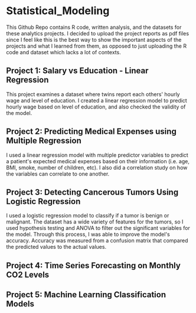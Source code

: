 # Statistical_Modeling
This Github Repo contains R code, written analysis, and the datasets for these analytics projects.
I decided to upload the project reports as pdf files since I feel like this is the best way to show the important aspects of the projects and what I learned from them, as opposed to just uploading the R code and dataset which lacks a lot of contexts.

## Project 1: Salary vs Education - Linear Regression
This project examines a dataset where twins report each others' hourly wage and level of education. I created a linear regression model to predict hourly wage based on level of education, and also checked the validity of the model.

## Project 2: Predicting Medical Expenses using Multiple Regression
I used a linear regression model with multiple predictor variables to predict a patient's expected medical expenses based on their information (i.e. age, BMI, smoke, number of children, etc). I also did a correlation study on how the variables can correlate to one another.

## Project 3: Detecting Cancerous Tumors Using Logistic Regression
I used a logistic regression model to classify if a tumor is benign or malignant. The dataset has a wide variety of features for the tumors, so I used hypothesis testing and ANOVA to filter out the significant variables for the model. Through this process, I was able to improve the model's accuracy. Accuracy was measured from a confusion matrix that compared the predicted values to the actual values.

## Project 4: Time Series Forecasting on Monthly CO2 Levels


## Project 5: Machine Learning Classification Models

